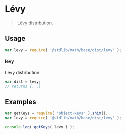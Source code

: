 # Lévy

> Lévy distribution.


<section class="usage">

## Usage

``` javascript
var levy = require( '@stdlib/math/base/dist/levy' );
```

#### levy

Lévy distribution.

``` javascript
var dist = levy;
// returns {...}
```

</section>

<!-- /.usage -->


<section class="examples">

## Examples

<!-- TODO: better examples -->

``` javascript
var getKeys = require( 'object-keys' ).shim();
var levy = require( '@stdlib/math/base/dist/levy' );

console.log( getKeys( levy ) );
```

</section>

<!-- /.examples -->


<section class="links">

</section>

<!-- /.links -->
